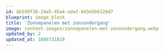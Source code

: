 ```yaml
---
id: bb599f38-24e5-45a4-adaf-8d3e5b6326d7
blueprint: image_block
title: 'Zonnepanelen met zonsondergang'
image: content-images/zonnepanelen-met-zonsondergang.webp
updated_by: 2
updated_at: 1686731810
---
```

